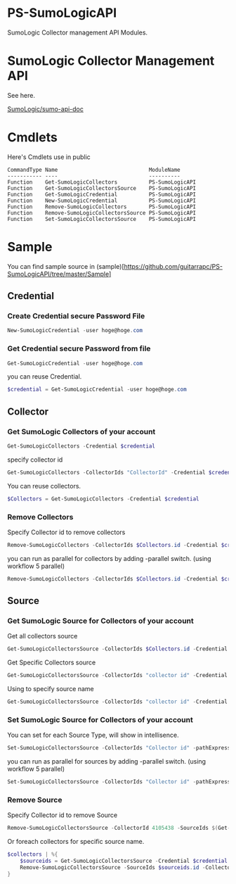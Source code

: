 PS-SumoLogicAPI
==========

SumoLogic Collector management API Modules.

# SumoLogic Collector Management API

See here.

[SumoLogic/sumo-api-doc](https://github.com/SumoLogic/sumo-api-doc/wiki/collector-management-api)

# Cmdlets

Here's Cmdlets use in public

```text
CommandType Name                             ModuleName     
----------- ----                             ----------     
Function    Get-SumoLogicCollectors          PS-SumoLogicAPI
Function    Get-SumoLogicCollectorsSource    PS-SumoLogicAPI
Function    Get-SumoLogicCredential          PS-SumoLogicAPI
Function    New-SumoLogicCredential          PS-SumoLogicAPI
Function    Remove-SumoLogicCollectors       PS-SumoLogicAPI
Function    Remove-SumoLogicCollectorsSource PS-SumoLogicAPI
Function    Set-SumoLogicCollectorsSource    PS-SumoLogicAPI
```

# Sample

You can find sample source in (sample)[https://github.com/guitarrapc/PS-SumoLogicAPI/tree/master/Sample]

## Credential

### Create Credential secure Password File

```PowerShell
New-SumoLogicCredential -user hoge@hoge.com
```

### Get Credential secure Password from file

```PowerShell
Get-SumoLogicCredential -user hoge@hoge.com
```

you can reuse Credential.

```PowerShell
$credential = Get-SumoLogicCredential -user hoge@hoge.com
```


## Collector

### Get SumoLogic Collectors of your account

```PowerShell
Get-SumoLogicCollectors -Credential $credential
```

specify collector id
```PowerShell
Get-SumoLogicCollectors -CollectorIds "CollectorId" -Credential $credential
```

You can reuse collectors.

```PowerShell
$Collectors = Get-SumoLogicCollectors -Credential $credential
```

### Remove Collectors

Specify Collector id to remove collectors
```PowerShell
Remove-SumoLogicCollectors -CollectorIds $Collectors.id -Credential $credential
```
you can run as parallel for collectors by adding -parallel switch. (using workflow 5 parallel)
```PowerShell
Remove-SumoLogicCollectors -CollectorIds $Collectors.id -Credential $credential -parallel
```

## Source

### Get SumoLogic Source for Collectors of your account

Get all collectors source
```PowerShell
Get-SumoLogicCollectorsSource -CollectorIds $Collectors.id -Credential $credential -parallel | ft
```

Get Specific Collectors source
```PowerShell
Get-SumoLogicCollectorsSource -CollectorIds "collector id" -Credential $credential
```

Using <where> to specify source name
```PowerShell
Get-SumoLogicCollectorsSource -CollectorIds "collector id" -Credential $credential | where name -eq "test"
```
### Set SumoLogic Source for Collectors of your account

You can set for each Source Type, will show in intellisence.
```PowerShell
Set-SumoLogicCollectorsSource -CollectorIds "Collector id" -pathExpression "Path to Log" -name "Source name" -sourceType "Select from intellisence" -category "category name" -description "description" -Credential $credential
```

you can run as parallel for sources by adding -parallel switch. (using workflow 5 parallel)
```PowerShell
Set-SumoLogicCollectorsSource -CollectorIds "Collector id" -pathExpression "Path to Log" -name "Source name" -sourceType "Select from intellisence" -category "category name" -description "description" -Credential $credential -parallel
```

### Remove Source

Specify Collector id to remove Source
```PowerShell
Remove-SumoLogicCollectorsSource -CollectorId 4105438 -SourceIds $(Get-SumoLogicCollectorsSource -CollectorIds 4105438 -Credential $credential | where name -eq "test").id -Credential $credential -parallel
```

Or foreach collectors for specific source name.
```PowerShell
$collectors | %{
    $sourceids = Get-SumoLogicCollectorsSource -Credential $credential -CollectorIds $_.id | where name -like "$sourcename*"
    Remove-SumoLogicCollectorsSource -SourceIds $sourceids.id -CollectorId $_.id -Credential $credential -parallel
}
```
